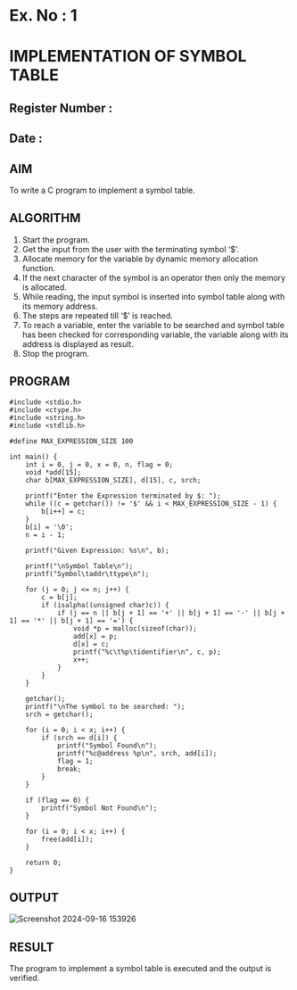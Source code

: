 # Ex. No : 1	
# IMPLEMENTATION OF SYMBOL TABLE 
## Register Number :
## Date : 

## AIM   
To write a C program to implement a symbol table.

## ALGORITHM
1.	Start the program.
2.	Get the input from the user with the terminating symbol ‘$’.
3.	Allocate memory for the variable by dynamic memory allocation function.
4.	If the next character of the symbol is an operator then only the memory is allocated.
5.	While reading, the input symbol is inserted into symbol table along with its memory address.
6.	The steps are repeated till ‘$’ is reached.
7.	To reach a variable, enter the variable to be searched and symbol table has been checked for corresponding variable, the variable along with its address is displayed as result.
8.	Stop the program. 

## PROGRAM
```
#include <stdio.h>
#include <ctype.h>
#include <string.h>
#include <stdlib.h>  

#define MAX_EXPRESSION_SIZE 100

int main() {
    int i = 0, j = 0, x = 0, n, flag = 0;
    void *add[15];   
    char b[MAX_EXPRESSION_SIZE], d[15], c, srch;

    printf("Enter the Expression terminated by $: ");
    while ((c = getchar()) != '$' && i < MAX_EXPRESSION_SIZE - 1) {
        b[i++] = c;
    }
    b[i] = '\0';  
    n = i - 1;

    printf("Given Expression: %s\n", b);

    printf("\nSymbol Table\n");
    printf("Symbol\taddr\ttype\n");

    for (j = 0; j <= n; j++) {
        c = b[j];
        if (isalpha((unsigned char)c)) {  
            if (j == n || b[j + 1] == '+' || b[j + 1] == '-' || b[j + 1] == '*' || b[j + 1] == '=') {
                void *p = malloc(sizeof(char));  
                add[x] = p;
                d[x] = c;
                printf("%c\t%p\tidentifier\n", c, p);  
                x++;
            }
        }
    }

    getchar();  
    printf("\nThe symbol to be searched: ");
    srch = getchar();

    for (i = 0; i < x; i++) {
        if (srch == d[i]) {
            printf("Symbol Found\n");
            printf("%c@address %p\n", srch, add[i]);
            flag = 1;
            break;
        }
    }

    if (flag == 0) {
        printf("Symbol Not Found\n");
    }

    for (i = 0; i < x; i++) {
        free(add[i]);
    }

    return 0;
}
```


## OUTPUT 
![Screenshot 2024-09-16 153926](https://github.com/user-attachments/assets/292b79d4-3cd8-44e2-b128-95093259c751)


## RESULT
The program to implement a symbol table is executed and the output is verified.
